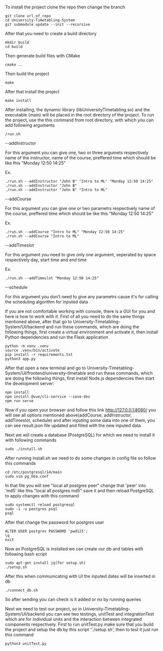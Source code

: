 To install the project clone the repo then change the branch
```
git clone url_of_repo
cd University-Timetabling-System
git submodule update --init --recursive
```

After that you need to create a build directory
```
mkdir build
cd build
```
Then generate build files with CMake
```
cmake ..
```
Then build the project
```
make
```
After that install the project
```
make install
```

After installing, the dynamic library (libUniversityTimetabling.so) and the executable (main) will be placed in the root directory of the project. To run the project, use the this command from root directory, with which you can add following arguments
```
/run.sh
```

--addInstructor

For this argument you can give one, two or three argumets respectively name of the instructor, name of the course, preffered time which should be like this "Monday 12:50 14:25"

Ex. 
```
./run.sh --addInstructor "John B" "Intro to ML" "Monday 12:50 14:25"
./run.sh --addInstructor "John B"
./run.sh --addInstructor "John B" "Intro to ML"
```
--addCourse

For this argument you can give one or two parametrs respectively name of the course, preffered time which should be like this "Monday 12:50 14:25"

Ex. 
```
./run.sh --addCourse "Intro to ML" "Monday 12:50 14:25"
./run.sh --addCourse "Intro to ML"
```

--addTimeslot

For this argument you need to give only one argument, seperated by space respectively day, start time and end time

Ex. 
```
./run.sh --addTimeslot "Monday 12:50 14:25"
```

--schedule

For this argument you don't need to give any parametrs cause it's for calling the scheduling algorithm for inputed data

If you are not comfortable working with console, there is a GUI for you and here is how to work with it. First of all you need to do the same things mentioned above, after that go to University-Timetabling-System/UI/backend and run these commands, which are doing the following things, first create a virtual environment and activate it, then install Python dependencies and run the Flask application

```
python -m venv .venv
source .venv/bin/activate
pip install -r requirements.txt
python3 app.py
```
After that open a new terminal and go to University-Timetabling-System/UI/frontend/university-timetable and run these commands, which are doing the following things, first install Node.js dependencies then start the development server:

```
npm install
npm install @vue/cli-service --save-dev
npm run serve
```

Now if you open your browser and follow this link http://127.0.0.1:8080/ you will see all options mentioned above(addCourse, addInstructor, addTimeslot, schedule) and after inputing some data into one of them, you can see result.json file updated and filled with the new inputed data

Next we will create a database (PostgreSQL) for which we need to install it with following commands
``` 
sudo ./install.sh
```

After running install.sh we need to do some changes in config file so follow this commands
```
cd /etc/postgresql/14/main
sudo vim pg_hba.conf
```
In that file you will see
"local   all             postgres                                peer"
change that 'peer' into 'md5' like this
"local   all             postgres                                md5"
save it and then reload PostgreSQL to apply changes with this command
```
sudo systemctl reload postgresql
sudo -i -u postgres psql
psql
```
After that change the password for postgres user
```
ALTER USER postgres PASSWORD 'pwd123';
\q
exit
```
Now as PostgreSQL is installed we can create our db and tables with following bash script
```
sudo apt-get install jq(for setup.sh)
./setup.sh
```
After this when communicating with UI the inputed dates will be inserted in db
```
./connect_db.sh
```
So after sending you can check is it added or no by running queries

Next we need to test our project, so in University-Timetabling-System/UI/backend you can see two testings, unitTest and integrationTest which are for individual units and the interaction between integrated components respectively.
First to run unitTest.py make sure that you build the project and setup the db by this script ''./setup.sh', then to test it just run this command
```
python3 unitTest.py
```
